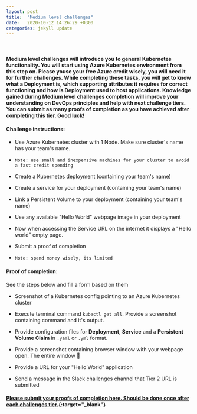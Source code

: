 ```yaml
---
layout: post
title:  "Medium level challenges"
date:   2020-10-12 14:26:29 +0300
categories: jekyll update
---
```


<header style="margin-top: -295px; padding-bottom: 260px; margin-left: 400px;">
   <a href="https://metatavu.fi">
   <img src="/xamk-challenges/media/metatavu-logo.png" style="max-width: 100px;"
      alt="Jekyll logo" />
   </a>
</header>

#### Medium level challenges will introduce you to general Kubernetes functionality. You will start using Azure Kubernetes environment from this step on. Please youse your free Azure credit wisely, you will need it for further challenges. While completing these tasks, you will get to know what a Deployment is, which supporting attributes it requires for correct functioning and how is Deployment used to host applications. Knowledge gained during Medium level challenges completion will improve your understanding on DevOps principles and help with next challenge tiers. You can submit as many proofs of completion as you have achieved after completing this tier. Good luck!

#### Challenge instructions:

- Use Azure Kubernetes cluster with 1 Node. Make sure cluster's name has your team's name.

- ```Note: use small and inexpensive machines for your cluster to avoid a fast credit spending```

- Create a Kubernetes deployment (containing your team's name)

- Create a service for your deployment (containing your team's name)

- Link a Persistent Volume to your deployment (containing your team's name)

- Use any available "Hello World" webpage image in your deployment

- Now when accessing the Service URL on the internet it displays a "Hello world" empty page.

- Submit a proof of completion

- ```Note: spend money wisely, its limited```

#### Proof of completion:

See the steps below and fill a form based on them

- Screenshot of a Kubernetes config pointing to an Azure Kubernetes cluster

- Execute terminal command ```kubectl get all```. Provide a screenshot containing command and it's output.

- Provide configuration files for **Deployment**, **Service** and a **Persistent Volume Claim** in ```.yaml``` or ```.yml``` format.

- Provide a screenshot containing browser window with your webpage open. The entire window 🙂

- Provide a URL for your "Hello World" application

- Send a message in the Slack challenges channel that Tier 2 URL is submitted

#### [Please submit your proofs of completion here. Should be done once after each challenges tier.](https://docs.google.com/forms/d/e/1FAIpQLScpQD2eibV-BE_jN5JDPA8n0T8WCns0miVInElb0v5N8VD3Bw/viewform?usp=sf_link){:target="_blank"}

